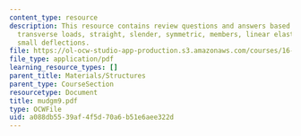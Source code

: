 ```yaml
---
content_type: resource
description: This resource contains review questions and answers based on beam theory,
  transverse loads, straight, slender, symmetric, members, linear elastic materials,
  small deflections.
file: https://ol-ocw-studio-app-production.s3.amazonaws.com/courses/16-01-unified-engineering-i-ii-iii-iv-fall-2005-spring-2006/a088db5539af4f5d70a6b51e6aee322d_mudgm9.pdf
file_type: application/pdf
learning_resource_types: []
parent_title: Materials/Structures
parent_type: CourseSection
resourcetype: Document
title: mudgm9.pdf
type: OCWFile
uid: a088db55-39af-4f5d-70a6-b51e6aee322d
---
```

